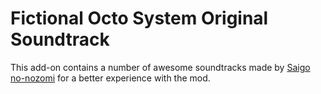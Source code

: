 # Fictional Octo System Original Soundtrack
This add-on contains a number of awesome soundtracks made by [Saigo no-nozomi](https://github.com/SaigoN0Nozomi) for a better experience with the mod.